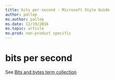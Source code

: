 ```yaml
---
title: bits per second - Microsoft Style Guide
author: pallep
ms.author: pallep
ms.date: 11/19/2016
ms.topic: article
ms.prod: non-product specific
---
```


# bits per second

See [Bits and bytes term collection](/style-guide/a-z-word-list-term-collections/term-collections/bits-bytes-terms)
